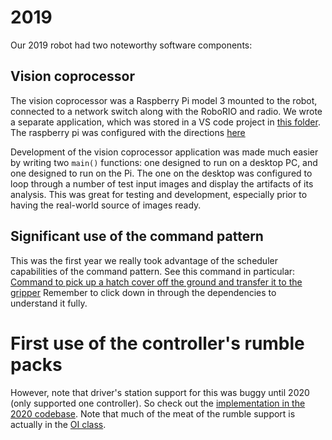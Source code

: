 # 2019 
Our 2019 robot had two noteworthy software components:

## Vision coprocessor

The vision coprocessor was a Raspberry Pi model 3 mounted to the robot, connected to a network switch along with the RoboRIO and radio.  We wrote a separate application, which was stored in a VS code project in [this folder](https://github.com/first95/FRC2019/tree/master/VisionCoprocessor).  The raspberry pi was configured with the directions [here](https://docs.wpilib.org/en/latest/docs/software/vision-processing/raspberry-pi/using-the-raspberry-pi-for-frc.html)

Development of the vision coprocessor application was made much easier by writing two `main()` functions: one designed to run on a desktop PC, and one designed to run on the Pi.  The one on the desktop was configured to loop through a number of test input images and display the artifacts of its analysis.  This was great for testing and development, especially prior to having the real-world source of images ready.

## Significant use of the command pattern

This was the first year we really took advantage of the scheduler capabilities of the command pattern.  See this command in particular: [Command to pick up a hatch cover off the ground and transfer it to the gripper](https://github.com/first95/FRC2019/blob/master/FRC2019/src/main/java/frc/robot/commands/compound/PickupAndHandoffGroundHatch.java) Remember to click down in through the dependencies to understand it fully.

# First use of the controller's rumble packs

However, note that driver's station support for this was buggy until 2020 (only supported one controller).  So check out the [implementation in the 2020 codebase](https://github.com/first95/FRC2020/blob/master/FRC2020/src/main/java/frc/robot/commands/RumbleCommand.java).  Note that much of the meat of the rumble support is actually in the [OI class](https://github.com/first95/FRC2020/blob/master/FRC2020/src/main/java/frc/robot/OI.java).

 
